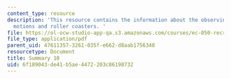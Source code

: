 ```yaml
---
content_type: resource
description: 'This resource contains the information about the observing with light,
  motions and roller coasters. '
file: https://ol-ocw-studio-app-qa.s3.amazonaws.com/courses/ec-050-recreate-experiments-from-history-inform-the-future-from-the-past-galileo-january-iap-2010/6f189043de41b5ae4472203c86198732_MITEC_050IAP10_sum10.pdf
file_type: application/pdf
parent_uid: 47611357-3261-035f-e662-d8aab1756348
resourcetype: Document
title: Summary 10
uid: 6f189043-de41-b5ae-4472-203c86198732
---
```

